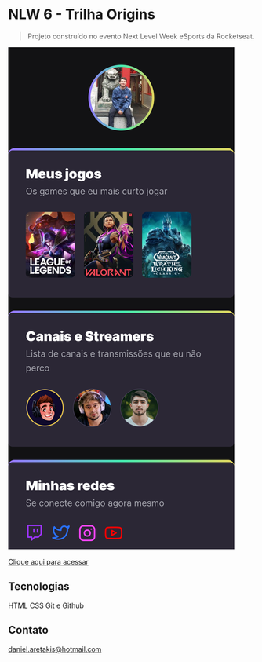 # NLW 6 - Trilha Origins

>Projeto construído no evento Next Level Week eSports da Rocketseat.

![preview](.github/Preview.png)

[Clique aqui para acessar](https://danielaretakis.github.io/NLWeSports-Explorer/)

## Tecnologias
HTML
CSS
Git e Github

## Contato
daniel.aretakis@hotmail.com